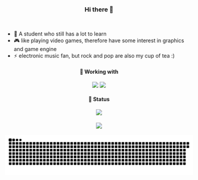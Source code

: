 <div align="center">
    <h3>
        Hi there 👋
    </h3>
    <br>
    <ul align="left">
       <li> 🏫 A student who still has a lot to learn</li>
        <li> 🎮 like playing video games, therefore have some interest in graphics and game engine</li>
        <li> ⚡ electronic music fan, but rock and pop are also my cup of tea :)</li>
    </ul>
    </div>




<div align="center">
        <h4>🔨 Working with</h4>
    <img src="https://img.shields.io/badge/vscode-Tools-blue?logo=visual-studio-code&logoColor=blue&style=for-the-badge">
    <img src="https://img.shields.io/badge/Intellij%20Idea-Tools-orange?logo=IntelliJ-IDEA&logoColor=orange&style=for-the-badge">
</div>






  <div align="center">
          <h4>
              🔭 Status
          </h4>
    	<img src="https://github-readme-stats.vercel.app/api/top-langs/?username=ZTLPluz&hide=VHDL,HTML,CSS,Starlark&layout=compact&theme=buefy">
      <br><br>
              	<img src="https://github-readme-stats.vercel.app/api/wakatime?username=Opynicus&hide=YAML,Starlark,VHDL,HTML,CSS&langs_count=5&theme=nord">
  </div>


![](.\image\snk.svg)






<!--
**ZTLPluz/ZTLPLuz** is a ✨ _special_ ✨ repository because its `README.md` (this file) appears on your GitHub profile.

Here are some ideas to get you started:

- 🔭 I’m currently working on ...
- 🌱 I’m currently learning ...
- 👯 I’m looking to collaborate on ...
- 🤔 I’m looking for help with ...
- 💬 Ask me about ...
- 📫 How to reach me: ...
- 😄 Pronouns: ...
- ⚡ Fun fact: ...
-->
